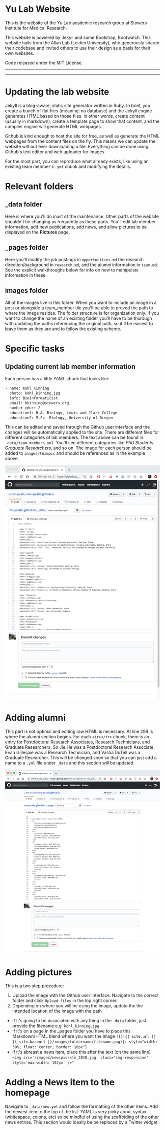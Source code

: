 # Yu Lab Website

This is the website of the Yu Lab academic research group at Stowers Institute for Medical Research.

This website is powered by Jekyll and some Bootstrap, Bootwatch. This website hails from the Allan Lab (Leiden University), who generously shared their codebase and invited others to use their design as a basis for their own websites.

Code released under the MIT License.

---
---

# Updating the lab website

Jekyll is a blog-aware, static site generator written in Ruby. In brief, you create a bunch of flat files (meaning: no database) and the Jekyll engine generates HTML based on those files. In other words, create content (usually in markdown), create a template page to show that content, and the compiler engine will generate HTML webpages.

Github is kind enough to host the site for free, as well as generate the HTML webpages from the content files on the fly. This means we can update the website without ever downloading a file. Everything can be done using Github's text editor and web uploader for images.

For the most part, you can reproduce what already exists, like using an existing team member's `.yml` chunk and modifying the details.


# Relevant folders

## _data folder

Here is where you'll do most of the maintenance. Other parts of the website shouldn't be changing as frequently as these parts. You'll edit lab member information, add new publications, add news, and allow pictures to be displayed on the **Pictures** page.

## _pages folder

Here you'll modify the job postings in `opportunities.md` the research direction/background in `research.md`, and the alumni information in `team.md`. See the explicit walkthroughs below for info on how to manipulate information in these.

## images folder

All of the images live in this folder. When you want to include an image in a post or alongside a team_member tile you'll be able to proved the path to where the image resides. The folder structure is for organization only. If you want to change the name of an existing folder you'll have to be thorough with updating the paths referencing the original path, so it'll be easiest to leave them as they are and to follow the existing scheme.

# Specific tasks

## Updating current lab member information

Each person has a little YAML chunk that looks like:

```
- name: Kohl Kinning
  photo: kohl_kinning.jpg
  info: Bioinformaticist
  email: kkinning@stowers.org
  number_educ: 2
  education1: B.A. Biology, Lewis and Clark College
  education2: M.Sc. Biology, University of Oregon
```

This can be edited and saved through the Github user interface and the changes will be automatically applied to the site. There are different files for different categories of lab members. The text above can be found in `_data/team_members.yml`. You'll see different categories like *PhD Students*, *Graduate Researchers*, and so on. The image for each person should be added to `images/teampic` and should be referenced as in the example above.

![](/images/tutorialpic/editing_team_members.png)

# Adding alumni

This part is not optimal and editing raw HTML is necessary. At line 299 is where the alumni section begins. For each `<tr></tr>` chunk, there is an entry for Postdoctoral Research Associates, Research Technicians, and Graduate Researchers. So Jie He was a Postdoctoral Research Associate, Evan Gillespie was a Research Technician, and Vasha DuTell was a Graduate Researcher. This will be changed soon so that you can just add a name to a `.yml` file under `_data` and this section will be updated.

![](/images/tutorialpic/editing_alumni.png)

# Adding pictures

This is a two step procedure:

1. Upload the image with the Github user interface. Navigate to the correct folder and click `Upload files` in the top right corner.
2. Depending on where you will be using the image, update the the intended location of the image with the path
  + if it's going to be associated with any thing in the `_data` folder, just provide the filename e.g. `kohl_kinning.jpg`
  + if it's on a page in the _pages folder you have to place this Markdown/HTML blend where you want the image `![]({{ site.url }}{{ site.baseurl }}/images/foldername/filename.png){: style="width: 30%; float: center; border: 10px"}`
  + if it's abreast a news item, place this after the text (on the same line) `<img src='/images/newspic/sfn_2018.jpg' class='img-responsive' style='max-width: 192px' />"`
  
 # Adding a News item to the homepage
 
Navigate to `_data/new.yml` and follow the formatting of the other items. Add the newest item to the top of the list. YAML is very picky about syntax (whitespace, colons, etc) so be mindful of using the scaffolding of the other news entries. This section would ideally be be replaced by a Twitter widget.
